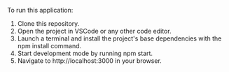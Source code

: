 To run this application:

1. Clone this repository.
2. Open the project in VSCode or any other code editor.
3. Launch a terminal and install the project's base dependencies with the npm install command.
4. Start development mode by running npm start.
5. Navigate to http://localhost:3000 in your browser.
